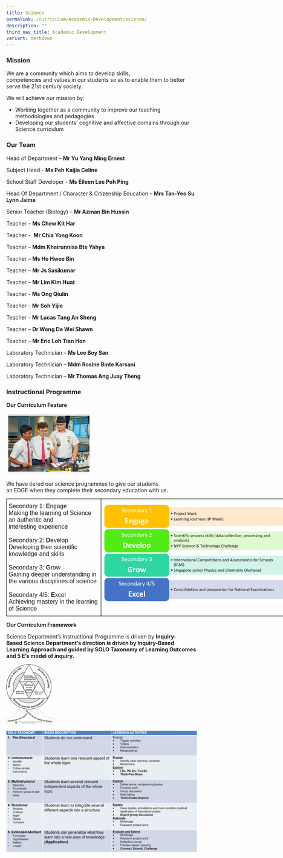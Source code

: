 ```yaml
---
title: Science
permalink: /curriculum/Academic-Development/science/
description: ""
third_nav_title: Academic Development
variant: markdown
---
```

### Mission

We are a&nbsp;community&nbsp;which aims to develop&nbsp;skills, competencies&nbsp;and&nbsp;values&nbsp;in our students so as to enable them to better serve&nbsp;the 21st century society.

We will achieve our mission by:

*   Working together as a community to improve our teaching methodologies and pedagogies
*   Developing our students’ cognitive and affective domains through our Science curriculum

### Our Team  

Head of Department –&nbsp;**Mr Yu Yang Ming Ernest**

Subject Head -&nbsp;**Ms Peh Kaijia Celine**

School Staff Developer -&nbsp;**Ms Eileen Lee Poh Ping**&nbsp;

Head Of Department / Character &amp; Citizenship Education –&nbsp;**Mrs&nbsp;Tan-Yeo Su Lynn Jaime**

Senior Teacher (Biology) –&nbsp;**Mr Azman Bin Hussin**

Teacher –&nbsp;**Ms Chew Kit Har**

Teacher -&nbsp; **Mr Chia Yong Koon**

Teacher –&nbsp;**Mdm Khairunnisa Bte Yahya**&nbsp;

Teacher –&nbsp;**Ms Ho Hwee Bin**

Teacher –&nbsp;**Mr Js Sasikumar**

Teacher –&nbsp;**Mr Lim Kim Huat**

Teacher -&nbsp;**Ms Ong Qiulin**

Teacher -&nbsp;**Mr Soh Yijie**

Teacher -&nbsp;**Mr Lucas Tang An Sheng**

Teacher –&nbsp;**Dr Wong De Wei Shawn**

Teacher –&nbsp;**Mr Eric Loh Tian Hon**

Laboratory Technician –&nbsp;**Ms Lee Boy San**

Laboratory Technician –&nbsp;**Mdm Roslne Binte Karsani**

Laboratory Technician –&nbsp;**Mr Thomas Ang Juay Theng**

### Instructional Programme

**Our Curriculum Feature**

<img src="/images/science_prog1.png" style="width:45%">


We have tiered our science programmes to give our students an&nbsp;EDGE&nbsp;when they complete their secondary education with us.

<style type="text/css">
.tg  {border-collapse:collapse;border-spacing:0;margin:0px auto;}
.tg td{border-color:black;border-style:solid;border-width:1px;font-family:Arial, sans-serif;font-size:16px;
  overflow:hidden;padding:10px 5px;word-break:normal;}
.tg th{border-color:black;border-style:solid;border-width:1px;font-family:Arial, sans-serif;font-size:16px;
  font-weight:normal;overflow:hidden;padding:10px 5px;word-break:normal;}
.tg .tg-0lax{text-align:left;vertical-align:top}
</style>
<table class="tg" style="undefined;table-layout: fixed; width: 850px">
<colgroup>
<col style="width: 250px">
<col style="width: 500px">
</colgroup>
<tbody>
  <tr>
		<td class="tg-0lax">Secondary 1: <strong>E</strong>ngage<br>Making the learning of Science an authentic and <br><span style="font-weight:400;font-style:normal">interesting </span>experience<br><br><span style="font-weight:400;font-style:normal">Secondary </span>2: <strong>D</strong>evelop<br>Developing their scientific knowledge and skills<br><br>Secondary 3: <strong>G</strong>row<br>Gaining deeper understanding in the various disciplines of science<br><br>Secondary 4/5: <strong>E</strong>xcel<br>Achieving mastery in the learning of Science</td>
    <td class="tg-0lax"><img src="/images/After%20EDGE%20(Refer%20to%20word%20document).jpeg"></td>
  </tr>
</tbody>
</table>

**Our Curriculum Framework**  

Science Department’s Instructional Programme is driven by&nbsp;**Inquiry-Based**&nbsp;**Science Department’s direction is driven by Inquiry-Based Learning Approach and guided by SOLO Taxonomy of Learning Outcomes and 5 E’s model of inquiry.**


<img src="/images/Under%20Our%20curriculum%20framework_pic1.jpeg" style="width:25%">
		 
![](/images/Under%20Our%20curriculum%20framework_pic2.png)
